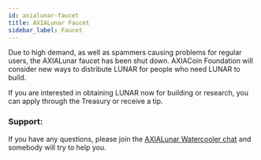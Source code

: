 ```yaml
---
id: axialunar-faucet
title: AXIALunar Faucet
sidebar_label: Faucet
---
```


Due to high demand, as well as spammers causing problems for regular users, the AXIALunar faucet has been shut down. AXIACoin Foundation will consider new ways to distribute LUNAR for people who need LUNAR to build.

If you are interested in obtaining LUNAR now for building or research, you can apply through the Treasury or receive a tip.

### Support:

If you have any questions, please join the [AXIALunar Watercooler chat](https://riot.w3f.tech/#/room/#axialunarwatercooler:axiasolar.builders) and somebody will try to help you.
